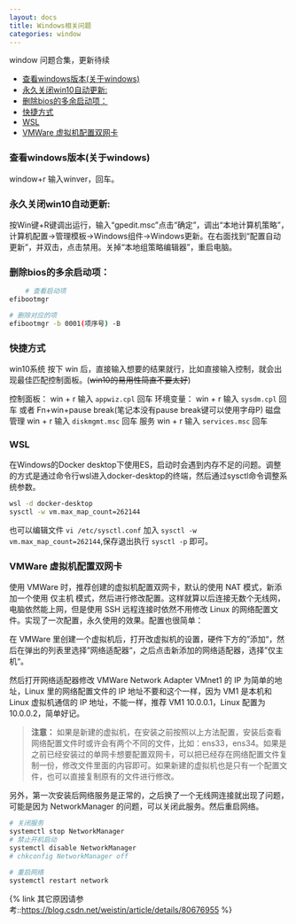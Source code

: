 ```yaml
---
layout: docs
title: Windows相关问题
categories: window
---
```


window 问题合集，更新待续

<!-- more -->

<!-- @import "[TOC]" {cmd="toc" depthFrom=2 depthTo=6 orderedList=true} -->

<!-- code_chunk_output -->

- [查看windows版本(关于windows)](#查看windows版本关于windows)
- [永久关闭win10自动更新:](#永久关闭win10自动更新)
- [删除bios的多余启动项：](#删除bios的多余启动项)
- [快捷方式](#快捷方式)
- [WSL](#wsl)
- [VMWare 虚拟机配置双网卡](#vmware-虚拟机配置双网卡)

<!-- /code_chunk_output -->

### 查看windows版本(关于windows)
window+r   输入winver，回车。

### 永久关闭win10自动更新:
按Win键+R键调出运行，输入“gpedit.msc”点击“确定”，调出“本地计算机策略”，计算机配置→管理模板→Windows组件→Windows更新。在右面找到“配置自动更新”，并双击，点击禁用。关掉“本地组策略编辑器”，重启电脑。

### 删除bios的多余启动项：
```bash
    # 查看启动项
efibootmgr

# 删除对应的项
efibootmgr -b 0001(项序号) -B
```

### 快捷方式
win10系统 按下 win 后，直接输入想要的结果就行，比如直接输入控制，就会出现最佳匹配控制面板。(~~win10的易用性简直不要太好~~)

控制面板：
win + r 输入 `appwiz.cpl` 回车
环境变量：
win + r 输入 `sysdm.cpl` 回车 或者 Fn+win+pause break(笔记本没有pause break键可以使用字母P)
磁盘管理
win + r 输入 `diskmgmt.msc` 回车
服务
win + r 输入 `services.msc` 回车

### WSL

在Windows的Docker desktop下使用ES，启动时会遇到内存不足的问题。调整的方式是通过命令行wsl进入docker-desktop的终端，然后通过sysctl命令调整系统参数。
```bash
wsl -d docker-desktop
sysctl -w vm.max_map_count=262144
```

也可以编辑文件 `vi /etc/sysctl.conf` 加入 `sysctl -w vm.max_map_count=262144`,保存退出执行 `sysctl -p` 即可。

### VMWare 虚拟机配置双网卡

使用 VMWare 时，推荐创建的虚拟机配置双网卡，默认的使用 NAT 模式，新添加一个使用 仅主机 模式，然后进行修改配置。这样就算以后连接无数个无线网，电脑依然能上网，但是使用 SSH 远程连接时依然不用修改 Linux 的网络配置文件。实现了一次配置，永久使用的效果。配置也很简单：

在 VMWare 里创建一个虚拟机后，打开改虚拟机的设置，硬件下方的”添加“，然后在弹出的列表里选择”网络适配器“，之后点击新添加的网络适配器，选择”仅主机“。

然后打开网络适配器修改 VMWare Network Adapter VMnet1 的 IP 为简单的地址，Linux 里的网络配置文件的 IP 地址不要和这个一样，因为 VM1 是本机和 Linux 虚拟机通信的 IP 地址，不能一样，推荐 VM1 10.0.0.1，Linux 配置为 10.0.0.2，简单好记。

> **注意：** 如果是新建的虚拟机，在安装之前按照以上方法配置，安装后查看网络配置文件时或许会有两个不同的文件，比如：ens33，ens34。如果是之前已经安装过的单网卡想要配置双网卡，可以把已经存在网络配置文件复制一份，修改文件里面的内容即可。如果新建的虚拟机也是只有一个配置文件，也可以直接复制原有的文件进行修改。

另外，第一次安装后网络服务是正常的，之后换了一个无线网连接就出现了问题，可能是因为 NetworkManager 的问题，可以关闭此服务。然后重启网络。
```bash
# 关闭服务
systemctl stop NetworkManager
# 禁止开机启动
systemctl disable NetworkManager
# chkconfig NetworkManager off

# 重启网络
systemctl restart network
```

{% link 其它原因请参考::https://blog.csdn.net/weistin/article/details/80676955 %}